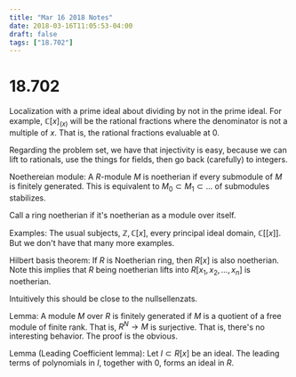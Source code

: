 ```yaml
---
title: "Mar 16 2018 Notes"
date: 2018-03-16T11:05:53-04:00
draft: false
tags: ["18.702"]
---
```


# 18.702

Localization with a prime ideal about dividing by not in the prime ideal. For example,
$\mathbb{C}[x]_{(x)}$ will be the rational fractions where the denominator is not a 
multiple of $x$. That is, the rational fractions evaluable at $0$.

Regarding the problem set, we have that injectivity is easy, because we can lift to rationals,
use the things for fields, then go back (carefully) to integers. 

Noethereian module: A $R$-module $M$ is noetherian if every submodule of $M$ is finitely 
generated. This is equivalent to $M_0\subset M_1\subset \ldots$ of submodules stabilizes.

Call a ring noetherian if it's noetherian as a module over itself.

Examples: The usual subjects, $\mathbb{Z}, \mathbb{C}[x]$, every principal ideal domain,
$\mathbb{C}[[x]]$. But we don't have that many more examples.

Hilbert basis theorem: If $R$ is Noetherian ring, then $R[x]$ is also noetherian. 
Note this implies that $R$ being noetherian lifts into $R[x_1,x_2,\ldots, x_n]$ is noetherian.

Intuitively this should be close to the nullsellenzats.

Lemma: A module $M$ over $R$ is finitely generated if $M$ is a quotient of a free module
of finite rank. That is, $R^N\to M$ is surjective. That is, there's no interesting behavior.
The proof is the obvious.

Lemma (Leading Coefficient lemma): 
Let $I \subset R[x]$ be an ideal. The leading terms of polynomials in $I$, together with $0$,
forms an ideal in $R$.

